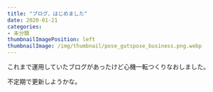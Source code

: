 ```yaml
---
title: "ブログ、はじめました"
date: 2020-01-21
categories:
- 未分類
thumbnailImagePosition: left
thumbnailImage: /img/thumbnail/pose_gutspose_business.png.webp
---
```


これまで運用していたブログがあったけど心機一転つくりなおしました。

不定期で更新しようかな。